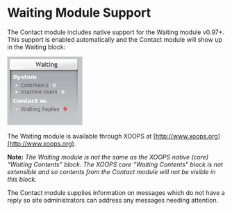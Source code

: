 # Waiting Module Support

The Contact module includes native support for the Waiting module v0.97+. This support is enabled automatically and the Contact module will show up in the Waiting block: 

![Module Waiting](.gitbook/assets/8_waiting.jpg)

The Waiting module is available through XOOPS at [http://www.xoops.org](http://www.xoops.org).

**Note:** _The Waiting module is not the same as the XOOPS native \(core\) “Waiting Contents” block. The XOOPS core “Waiting Contents” block is not extensible and so contents from the Contact module will not be visible in this block._

The Contact module supplies information on messages which do not have a reply so site administrators can address any messages needing attention.

